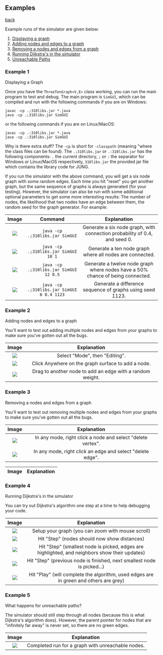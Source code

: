 ## Examples
[back](README.md)

Example runs of the simulator are given below:
1. [Displaying a graph](#example-1)
2. [Adding nodes and edges to a graph](#example-2)
3. [Removing a nodes and edges from a graph](#example-3)
4. [Running Dijkstra's in the simulator](#example-4)
5. [Unreachable Paths](#example-5)

### Example 1
Displaying a Graph

Once you have the `ThreeTenGraph<V,E>` class working, you can run the main program to test and debug. The main program is `SimGUI`, which can be compiled and run with the following commands if you are on Windows:

```
javac -cp .;310libs.jar *.java
java -cp .;310libs.jar SimGUI
```

or the following commands if you are on Linux/MacOS:

```
javac -cp .:310libs.jar *.java
java -cp .:310libs.jar SimGUI
```

Why is there extra stuff? The `-cp` is short for `-classpath` (meaning "where the class files can be found). The `.;310libs.jar` or `.:310libs.jar` has the following components: `.` the current directory, `;` or `:` the separator for Windows or Linux/MacOS respectively, `310libs.jar` the provided jar file which contains the library code for JUNG.

If you run the simulator with the above command, you will get a six node graph with some random edges. Each time you hit "reset" you get another graph, but the same sequence of graphs is always generated (for your testing). However, the simulator can also be run with some additional optional parameters to get some more interesting results: The number of nodes, the likelihood that two nodes have an edge between them, the random seed for the graph generator. For example:

Image|Command|Explanation
:---: | :---: | :---:
![](example1a.png "")|`java -cp .;310libs.jar SimGUI`|Generate a six node graph, with connection probability of 0.4, and seed 0.
![](example1b.png "")|`java -cp .;310libs.jar SimGUI 10 1`|Generate a ten node graph where all nodes are connected.
![](example1c.png "")|`java -cp .;310libs.jar SimGUI 12 0.5`|Generate a twelve node graph where nodes have a 50% chance of being connected.
![](example1d.png "")|`java -cp .;310libs.jar SimGUI 6 0.4 1123`|Generate a difference sequence of graphs using seed 1123.

### Example 2
Adding nodes and edges to a graph

You'll want to test out adding multiple nodes and edges from your graphs to make sure you've gotten out all the bugs.

Image|Explanation
:---: | :---:
![](example2a.png "")|Select "Mode", then "Editing".
![](example2b.png "")|Click Anywhere on the graph surface to add a node.
![](example2c.png "")|Drag to another node to add an edge with a random weight.

### Example 3
Removing a nodes and edges from a graph

You'll want to test out removing multiple nodes and edges from your graphs to make sure you've gotten out all the bugs.

Image|Explanation
:---: | :---:
![](example3a.png "")|In any mode, right click a node and select "delete vertex".
![](example3c.png "")|In any mode, right click an edge and select "delete edge".

Image|Explanation
:---: | :---:

### Example 4
Running Dijkstra's in the simulator

You can try out Dijkstra's algorithm one step at a time to help debugging your code.

Image|Explanation
:---: | :---:
![](example4a.png "")|Setup your graph (you can zoom with mouse scroll)
![](example4b.png "")|Hit "Step" (nodes should now show distances)
![](example4c.png "")|Hit "Step" (smallest node is picked, edges are highlighted, and neighbors show their updates)
![](example4d.png "")|Hit "Step" (previous node is finished, next smallest node is picked...)
![](example4e.png "")|Hit "Play" (will complete the algorithm, used edges are in green and others are grey)

### Example 5
What happens for unreachable paths?

The simulator should still step through all nodes (because this is what Dijkstra's algorithm does). However, the parent pointer for nodes that are "infinitely far away" is never set, so there are no green edges.

Image|Explanation
:---: | :---:
![](example5a.png "")|Completed run for a graph with unreachable nodes.